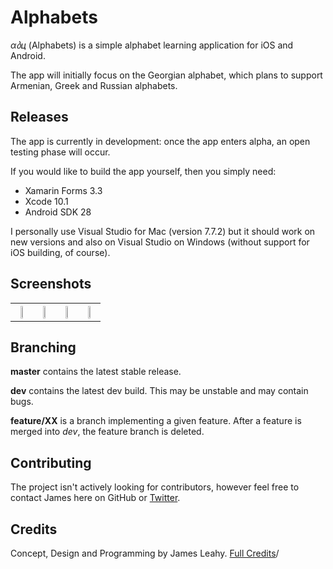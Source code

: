 # Alphabets

*αბц* (Alphabets) is a simple alphabet learning application for iOS and Android. 

The app will initially focus on the Georgian alphabet, which plans to support Armenian, Greek and Russian alphabets.

## Releases

The app is currently in development: once the app enters alpha, an open testing phase will occur.

If you would like to build the app yourself, then you simply need:

- Xamarin Forms 3.3
- Xcode 10.1
- Android SDK 28

I personally use Visual Studio for Mac (version 7.7.2) but it should work on new versions and also on Visual Studio on Windows (without support for iOS building, of course).

## Screenshots

<table style="width:100%" cellspacing="5" cellpadding="5">
  <tr>
    <th><img src="http://defuncart.com/assets/images/games/alphabets/screenshot1.png" style="width:25%"></th>
    <th><img src="http://defuncart.com/assets/images/games/alphabets/screenshot2.png" style="width:25%"></th>
    <th><img src="http://defuncart.com/assets/images/games/alphabets/screenshot3.png" style="width:25%"></th>
    <th><img src="http://defuncart.com/assets/images/games/alphabets/screenshot4.png" style="width:25%"></th>
  </tr>
</table>
<p></p>

## Branching

**master** contains the latest stable release.

**dev** contains the latest dev build. This may be unstable and may contain bugs.

**feature/XX** is a branch implementing a given feature. After a feature is merged into *dev*, the feature branch is deleted.

## Contributing

The project isn't actively looking for contributors, however feel free to contact James here on GitHub or [Twitter](https://twitter.com/defuncart).

## Credits

Concept, Design and Programming by James Leahy. [Full Credits](http://defuncart.com/games/alphabets/credits)/